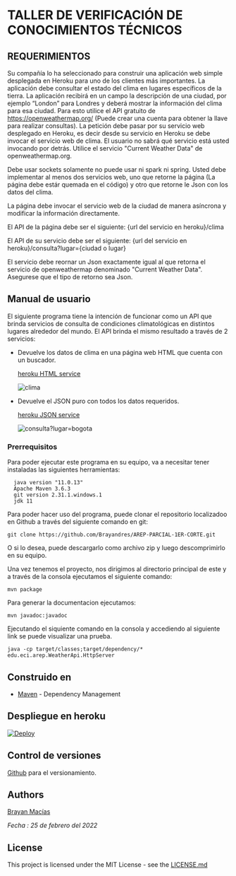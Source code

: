 # TALLER DE VERIFICACIÓN DE CONOCIMIENTOS TÉCNICOS
## REQUERIMIENTOS
Su compañía lo ha seleccionado para construir una aplicación web simple desplegada en Heroku para uno de los clientes más importantes.
La aplicación debe consultar el estado del clima en lugares específicos de la tierra.  La aplicación recibirá en un campo la descripción de una ciudad, por ejemplo “London” para Londres   y deberá mostrar la información del clima para esa ciudad. Para esto utilice el API gratuito de https://openweathermap.org/ (Puede crear una cuenta para obtener la llave para realizar consultas). La petición debe pasar por su servicio web desplegado en Heroku, es decir desde su servicio en Heroku se debe invocar el servicio web de clima. El usuario no sabrá qué servicio está usted invocando por detrás. Utilice el servicio "Current Weather Data" de openweathermap.org.

Debe usar sockets solamente no puede usar ni spark ni spring. Usted debe implementar al menos dos servicios web, uno que retorne la página (La página debe estár quemada en el código) y otro que retorne le Json con los datos del clima.

La página debe invocar el servicio web de la ciudad de manera asíncrona y modificar la información directamente.

El API de la página debe ser el siguiente:
{url del servicio en heroku}/clima

El API de su servicio debe ser el siguiente:
{url del servicio en heroku}/consulta?lugar={ciudad o lugar}

El servicio debe reornar un Json exactamente igual al que retorna el servicio de openweathermap denominado "Current Weather Data". Asegurese que el tipo de retorno sea Json.

## Manual de usuario
El siguiente programa tiene la intención de funcionar como un API que brinda servicios de consulta de condiciones climatológicas en distintos lugares alrededor del mundo.
El API brinda el mismo resultado a través de 2 servicios:
- Devuelve los datos de clima en una página web HTML que cuenta con un buscador.
  
  [heroku HTML service](https://arep-test.herokuapp.com/clima)
  
  ![clima]()

- Devuelve el JSON puro con todos los datos requeridos.
  
  [heroku JSON service](https://arep-test.herokuapp.com/consulta?lugar=bogota)
  
  ![consulta?lugar=bogota]()

### Prerrequisitos

Para poder ejecutar este programa en su equipo, va a necesitar tener instaladas las siguientes herramientas:
```
  java version "11.0.13"
  Apache Maven 3.6.3
  git version 2.31.1.windows.1
  jdk 11
```
Para poder hacer uso del programa, puede clonar el repositorio localizadoo en Github a través del siguiente comando en git:

```
git clone https://github.com/Brayandres/AREP-PARCIAL-1ER-CORTE.git

```
O si lo desea, puede descargarlo como archivo zip y luego descomprimirlo en su equipo.

Una vez tenemos el proyecto, nos dirigimos al directorio principal de este y a través de la consola ejecutamos el siguiente comando:

```
mvn package

```

Para generar la documentacion ejecutamos:

```
mvn javadoc:javadoc

```

Ejecutando el siquiente comando en la consola y accediendo al siguiente link se puede visualizar una prueba.

```
java -cp target/classes;target/dependency/* edu.eci.arep.WeatherApi.HttpServer

```

## Construido en

* [Maven](https://maven.apache.org/) - Dependency Management

## Despliegue en heroku

[![Deploy](https://www.herokucdn.com/deploy/button.svg)](https://arep-test.herokuapp.com)

## Control de versiones 

[Github](https://github.com/) para el versionamiento.

## Authors

[Brayan Macías](https://github.com/brayandres) 

_Fecha : 25 de febrero del 2022_ 


## License

This project is licensed under the MIT License - see the [LICENSE.md](LICENSE.md) 